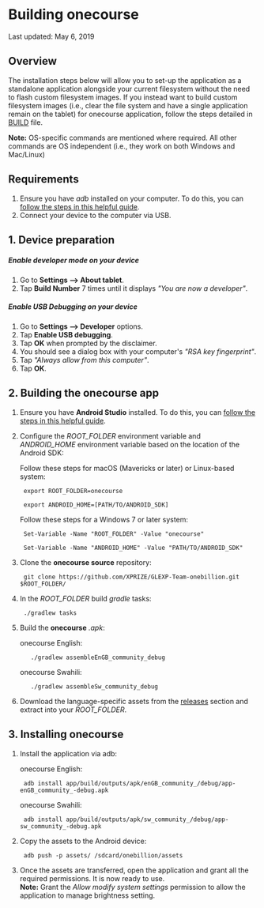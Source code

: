 # Building onecourse

Last updated: May 6, 2019
## Overview
The installation steps below will allow you to set-up the application as a standalone application alongside your current filesystem without the need to flash custom filesystem images. If you instead want to build custom filesystem images (i.e., clear the file system and have a single application remain on the tablet) for onecourse application, follow the steps detailed in [BUILD](https://github.com/XPRIZE/GLEXP-Team-onebillion/blob/master/BUILD.md) file.

**Note:** OS-specific commands are mentioned where required. All other commands are OS independent (i.e., they work on both Windows and Mac/Linux)

## Requirements
1. Ensure you have _adb_ installed on your computer. To do this, you can [follow the steps in this helpful guide](https://www.androidpit.com/how-to-install-adb-and-fastboot).
2. Connect your device to the computer via USB.

## 1. Device preparation

##### Enable developer mode on your device
1. Go to **Settings --> About tablet**.
2. Tap **Build Number** 7 times until it displays _"You are now a developer"_.

##### Enable USB Debugging on your device
1. Go to **Settings --> Developer** options.
2. Tap **Enable USB debugging**.
3. Tap **OK** when prompted by the disclaimer.
4. You should see a dialog box with your computer's _"RSA key fingerprint"_.
5. Tap _"Always allow from this computer"_.
6. Tap **OK**.

## 2. Building the onecourse app

1. Ensure you have **Android Studio** installed. To do this, you can [follow the steps in this helpful guide](https://developer.android.com/studio/install.html).

2. Configure the _ROOT_FOLDER_ environment variable and _ANDROID_HOME_ environment variable based on the location of the Android SDK:  
   
   Follow these steps for macOS (Mavericks or later) or Linux-based system:
	
		export ROOT_FOLDER=onecourse
		
		export ANDROID_HOME=[PATH/TO/ANDROID_SDK]
		
   Follow these steps for a Windows 7 or later system:

		Set-Variable -Name "ROOT_FOLDER" -Value "onecourse"
		
		Set-Variable -Name "ANDROID_HOME" -Value "PATH/TO/ANDROID_SDK"
		
3. Clone the **onecourse source** repository:
		
		git clone https://github.com/XPRIZE/GLEXP-Team-onebillion.git $ROOT_FOLDER/
		
4. In the _ROOT_FOLDER_ build _gradle_ tasks:

        ./gradlew tasks
		
5. Build the **onecourse** _.apk_:

	onecourse English:

          ./gradlew assembleEnGB_community_debug
	  
	onecourse Swahili:
	
          ./gradlew assembleSw_community_debug
		  
6. Download the language-specific assets from the [releases](https://github.com/XPRIZE/GLEXP-Team-onebillion/releases/tag/v3.0.0) section and extract into your _ROOT_FOLDER_.
		
## 3. Installing onecourse

1. Install the application via adb:

	onecourse English:

		adb install app/build/outputs/apk/enGB_community_/debug/app-enGB_community_-debug.apk
		
	onecourse Swahili:
	
		adb install app/build/outputs/apk/sw_community_/debug/app-sw_community_-debug.apk
		
2. Copy the assets to the Android device:

		adb push -p assets/ /sdcard/onebillion/assets
		
3. Once the assets are transferred, open the application and grant all the required permissions. It is now ready to use.  
**Note:** Grant the _Allow modify system settings_ permission to allow the application to manage brightness setting.
